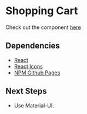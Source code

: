 # Shopping Cart

Check out the component [here](https://ioannis-sporidis.github.io/rc-shopping-cart/)
## Dependencies

- [React](https://reactjs.org/)
- [React Icons](https://react-icons.github.io/react-icons/)
- [NPM Github Pages](https://www.npmjs.com/package/gh-pages)

## Next Steps
- Use Material-UI.
